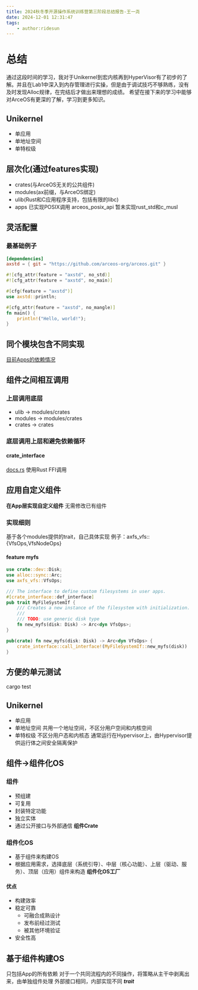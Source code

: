 ```yaml
---
title: 2024秋冬季开源操作系统训练营第三阶段总结报告-王一尧
date: 2024-12-01 12:31:47
tags:
    - author:ridesun
---
```


# 总结
通过这段时间的学习，我对于Unikernel到宏内核再到HyperVisor有了初步的了解。并且在Lab1中深入到内存管理进行实操，但是由于调试技巧不够熟练，没有及时发现Alloc规律，在完结后才做出来理想的成绩。
希望在接下来的学习中能够对ArceOS有更深的了解，学习到更多知识。

## Unikernel
+ 单应用
+ 单地址空间
+ 单特权级
## 层次化(通过features实现)
+ crates(与ArceOS无关的公共组件)
+ modules(ax前缀，与ArceOS绑定)
+ ulib(Rust和C应用程序支持，包括有限的libc)
+ apps
已实现POSIX调用 arceos_posix_api
暂未实现rust_std和c_musl

## 灵活配置
### 最基础例子
```toml
[dependencies]
axstd = { git = "https://github.com/arceos-org/arceos.git" }
```

```rust
#![cfg_attr(feature = "axstd", no_std)]
#![cfg_attr(feature = "axstd", no_main)]

#[cfg(feature = "axstd")]
use axstd::println;

#[cfg_attr(feature = "axstd", no_mangle)]
fn main() {
    println!("Hello, world!");
}
```

## 同个模块包含不同实现
[目前Apps的依赖情况](https://github.com/arceos-org/arceos-apps#list-of-rust-apps)

## 组件之间相互调用
### 上层调用底层
+ ulib -> modules/crates
+ modules -> modules/crates
+ crates -> crates
### 底层调用上层和避免依赖循环
#### crate_interface
[docs.rs](https://docs.rs/crate_interface/latest/crate_interface/)
使用Rust FFI调用
## 应用自定义组件
**在App层实现自定义组件**
无需修改已有组件
### 实现细则
基于各个modules提供的trait，自己具体实现
例子：axfs_vfs::{VfsOps,VfsNodeOps}
#### feature myfs
```rust
use crate::dev::Disk;
use alloc::sync::Arc;
use axfs_vfs::VfsOps;

/// The interface to define custom filesystems in user apps.
#[crate_interface::def_interface]
pub trait MyFileSystemIf {
    /// Creates a new instance of the filesystem with initialization.
    ///
    /// TODO: use generic disk type
    fn new_myfs(disk: Disk) -> Arc<dyn VfsOps>;
}

pub(crate) fn new_myfs(disk: Disk) -> Arc<dyn VfsOps> {
    crate_interface::call_interface!(MyFileSystemIf::new_myfs(disk))
}
```

## 方便的单元测试
cargo test

## Unikernel
+ 单应用
+ 单地址空间
		共用一个地址空间，不区分用户空间和内核空间
+ 单特权级
		不区分用户态和内核态
通常运行在Hypervisor上，由Hypervisor提供运行体之间安全隔离保护
## 组件->组件化OS
### 组件
+ 预组建
+ 可复用
+ 封装特定功能
+ 独立实体
+ 通过公开接口与外部通信
**组件Crate**
### 组件化OS
+ 基于组件来构建OS
+ 根据应用需求，选择底层（系统引导）、中层（核心功能）、上层（驱动、服务）、顶层（应用）组件来构造
**组件化OS工厂**
#### 优点
+ 构建效率
+ 稳定可靠
	+ 可融合成熟设计
	+ 发布前经过测试
	+ 被其他环境验证
+ 安全性高
## 基于组件构建OS
只包括App的所有依赖
对于一个共同流程内的不同操作，将策略从主干中剥离出来，由单独组件处理
外部接口相同，内部实现不同
***trait***
